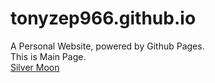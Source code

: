 # tonyzep966.github.io
A Personal Website, powered by Github Pages.  
This is Main Page.  
[Silver Moon](tonyzep966.github.io)

